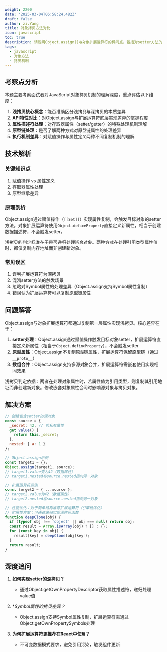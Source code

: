 ```yaml
---
weight: 2200
date: '2025-03-04T06:58:24.482Z'
draft: false
author: zi.Yang
title: 对象拷贝方法对比
icon: javascript
toc: true
description: 请说明Object.assign()与对象扩展运算符的异同点，包括对setter方法的处理差异，并解释为什么它们都属于浅拷贝的实现方式？
tags:
  - javascript
  - 对象方法
  - 拷贝机制
---
```


## 考察点分析

本题主要考察面试者对JavaScript对象拷贝机制的理解深度，重点评估以下维度：

1. **浅拷贝核心概念**：能否准确区分浅拷贝与深拷贝的本质差异
2. **API特性对比**：对Object.assign与扩展运算符底层实现差异的掌握程度
3. **属性描述符处理**：对存取器属性（setter/getter）的特殊处理机制理解
4. **原型链处理**：是否了解两种方式对原型链属性的处理差异
5. **执行机制差异**：对赋值操作与属性定义两种不同复制机制的理解

## 技术解析

### 关键知识点

1. 赋值操作 vs 属性定义
2. 存取器属性处理
3. 原型继承差异

### 原理剖析

Object.assign通过赋值操作（`[[Set]]`）实现属性复制，会触发目标对象的setter方法。对象扩展运算符使用`Object.defineProperty`直接定义新属性，相当于创建数据描述符，不会触发setter。

浅拷贝的判定标准在于是否递归处理嵌套对象。两种方式在处理引用类型属性值时，都仅复制内存地址而非创建新对象。

### 常见误区

1. 误判扩展运算符为深拷贝
2. 混淆setter方法的触发场景
3. 忽略对Symbol属性的处理差异（Object.assign支持Symbol属性复制）
4. 错误认为扩展运算符可以复制原型链属性

## 问题解答

Object.assign与对象扩展运算符都通过复制第一层属性实现浅拷贝。核心差异在于：

1. **setter处理**：Object.assign通过赋值操作触发目标对象setter，扩展运算符直接定义新属性（相当于`Object.defineProperty`），不会触发setter
2. **原型属性**：Object.assign不复制原型链属性，扩展运算符保留原型链（通过`__proto__`）
3. **数组合并**：Object.assign支持多源对象合并，扩展运算符需嵌套使用实现相同效果

浅拷贝判定依据：两者在处理对象属性时，若属性值为引用类型，则复制其引用地址而非创建新对象。修改嵌套对象属性会同时影响源对象与拷贝对象。

## 解决方案

```javascript
// 创建包含setter的源对象
const source = {
  _secret: 42, // 伪私有属性
  get value() {
    return this._secret;
  },
  nested: { a: 1 }
};

// Object.assign示例
const target1 = {};
Object.assign(target1, source);
// target1.value变为42（数据属性）
// target1.nested与source.nested指向同一对象

// 扩展运算符示例
const target2 = { ...source };
// target2.value为42（数据属性）
// target2.nested与source.nested指向同一对象

// 性能优化：对于简单结构推荐扩展运算符（引擎级优化）
// 扩展性方案：可通过递归实现深拷贝函数
function deepClone(obj) {
  if (typeof obj !== 'object' || obj === null) return obj;
  const result = Array.isArray(obj) ? [] : {};
  for (const key in obj) {
    result[key] = deepClone(obj[key]);
  }
  return result;
}
```

## 深度追问

1. **如何实现setter的深拷贝？**
   - 通过Object.getOwnPropertyDescriptor获取属性描述符，递归处理value值

2. **Symbol属性的拷贝差异？*
   - Object.assign支持Symbol属性复制，扩展运算符需通过Object.getOwnPropertySymbols处理

3. **为何扩展运算符更推荐在React中使用？**
   - 不可变数据模式要求，避免引用污染，触发组件更新

